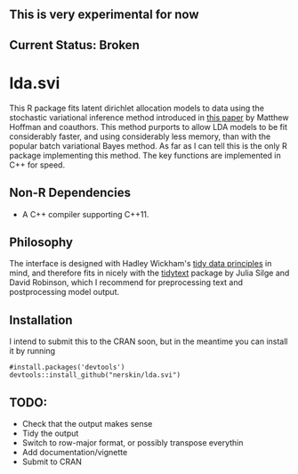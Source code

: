 ## This is very experimental for now 
## Current Status: Broken

# lda.svi

This R package fits latent dirichlet allocation models to data using the stochastic variational inference method introduced in [this paper](https://papers.nips.cc/paper/3902-online-learning-for-latent-dirichlet-allocation) by Matthew Hoffman and coauthors. This method purports to allow LDA models to be fit considerably faster, and using considerably less memory, than with the popular batch variational Bayes method. As far as I can tell this is the only R package implementing this method. The key functions are implemented in C++ for speed.

## Non-R Dependencies

* A C++ compiler supporting C++11.

## Philosophy

The interface is designed with Hadley Wickham's [tidy data principles](https://vita.had.co.nz/papers/tidy-data.pdf) in mind, and therefore fits in nicely with the [tidytext](https://github.com/juliasilge/tidytext) package by Julia Silge and David Robinson, which I recommend for preprocessing text and postprocessing model output. 

## Installation

I intend to submit this to the CRAN soon, but in the meantime you can install it by running

```{r}
#install.packages('devtools')
devtools::install_github("nerskin/lda.svi")
```

## TODO:

* Check that the output makes sense 
* Tidy the output
* Switch to row-major format, or possibly transpose everythin 
* Add documentation/vignette
* Submit to CRAN
